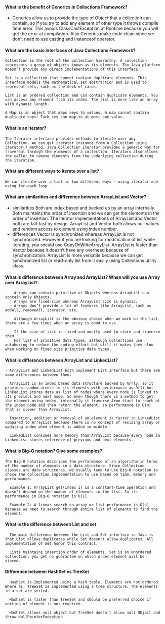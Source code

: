 #### What is the benefit of Generics in Collections Framework?
  - Generics allow us to provide the type of Object that a collection can contain, so if you try to add any element of other type it throws compile time error. This avoids ClassCastException at Runtime because you will get the error at compilation. Also Generics make code clean since we don’t need to use casting and instanceof operator.

#### What are the basic interfaces of Java Collections Framework?
    Collection is the root of the collection hierarchy. A collection represents a group of objects known as its elements. The Java platform doesn’t provide any direct implementations of this interface.

    Set is a collection that cannot contain duplicate elements. This interface models the mathematical set abstraction and is used to represent sets, such as the deck of cards.

    List is an ordered collection and can contain duplicate elements. You can access any element from its index. The list is more like an array with dynamic length.

    A Map is an object that maps keys to values. A map cannot contain duplicate keys: Each key can map to at most one value.

#### What is an Iterator?
    The Iterator interface provides methods to iterate over any Collection. We can get iterator instance from a Collection using iterator() method. Java Collection iterator provides a generic way for traversal through the elements of a collection. Iterators also allows the caller to remove elements from the underlying collection during the iteration.

#### What are different ways to iterate over a list?
    We can iterate over a list in two different ways – using iterator and using for-each loop.

#### What are similarities and difference between ArrayList and Vector?
  - similarities
      Both are index based and backed up by an array internally.
      Both maintains the order of insertion and we can get the elements in the order of insertion.
      The iterator implementations of ArrayList and Vector both are fail-fast by design.
      ArrayList and Vector both allows null values and random access to element using index number.
  - differences
      Vector is synchronized whereas ArrayList is not synchronized. However if you are looking for modification of list while iterating, you should use CopyOnWriteArrayList.
      ArrayList is faster than Vector because it doesn’t have any overhead because of synchronization.
      ArrayList is more versatile because we can get synchronized list or read-only list from it easily using Collections utility class.

#### What is difference between Array and ArrayList? When will you use Array over ArrayList?
    -   Arrays can contain primitive or Objects whereas ArrayList can contain only Objects.
        Arrays are fixed-size whereas ArrayList size is dynamic.
        Arrays don’t provide a lot of features like ArrayList, such as addAll, removeAll, iterator, etc.

        Although ArrayList is the obvious choice when we work on the list, there are a few times when an array is good to use.

        If the size of list is fixed and mostly used to store and traverse them.
        For list of primitive data types, although Collections use autoboxing to reduce the coding effort but still it makes them slow when working on fixed size primitive data types.

#### What is difference between ArrayList and LinkedList?

    - ArrayList and LinkedList both implement List interface but there are some differences between them.

      ArrayList is an index based data structure backed by Array, so it provides random access to its elements with performance as O(1) but LinkedList stores data as list of nodes where every node is linked to its previous and next node. So even though there is a method to get the element using index, internally it traverse from start to reach at the index node and then return the element, so performance is O(n) that is slower than ArrayList.

      Insertion, addition or removal of an element is faster in LinkedList compared to ArrayList because there is no concept of resizing array or updating index when element is added in middle.

      LinkedList consumes more memory than ArrayList because every node in LinkedList stores reference of previous and next elements.

#### What is Big-O notation? Give some examples?
    The Big-O notation describes the performance of an algorithm in terms of the number of elements in a data structure. Since Collection classes are data structures, we usually tend to use Big-O notation to chose the collection implementation to use based on time, memory and performance.

      Example 1: ArrayList get(index i) is a constant-time operation and doesn’t depend on the number of elements in the list. So its performance in Big-O notation is O(1).

      Example 2: A linear search on array or list performance is O(n) because we need to search through entire list of elements to find the element.

#### What is the difference between List and set

      The main difference between the List and Set interface in Java is that List allows duplicates while Set doesn't allow duplicates. All implementation of Set honor this contract.

      Lists maintains insertion order of elements. Set is an unordered collection, you get no guarantee on which order element will be stored.

#### Difference between HashSet vs TreeSet
      HashSet is Implemented using a hash table. Elements are not ordered. Where as, TreeSet is implemented using a tree structure. The elements in a set are sorted.

      HashSet is faster than TreeSet and should be preferred choice if sorting of element is not required.

      HashSet allows null object but TreeSet doesn't allow null Object and throw NullPointerException
